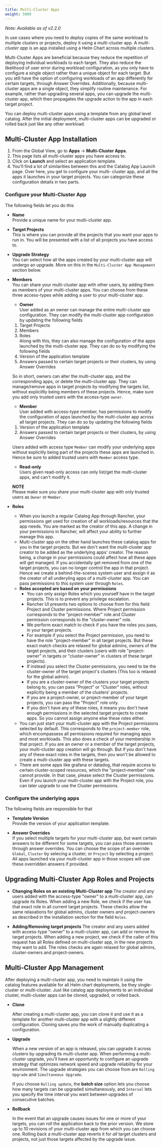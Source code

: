 ```yaml
---
title: Multi-Cluster Apps
weight: 5000
---
```

_Note: Available as of v2.2.0_

In use cases where you need to deploy copies of the same workload to multiple clusters or projects, deploy it using a multi-cluster app. A _multi-cluster app_ is an app installed using a Helm Chart across multiple clusters. 

Multi-Cluster Apps are beneficial because they reduce the repetition of deploying individual workloads to each target. They also reduce the likelihood of user error during workload configuration, as you only have to configure a single object rather than a unique object for each target. But you still have the option of configuring workloads of an app differently for certain targets, through Answer Overrides. Additionally, because multi-cluster apps are a single object, they simplify routine maintenance. For example, rather than upgrading several apps, you can upgrade the multi-cluster app, which then propagates the upgrade action to the app in each target project.

You can deploy multi-cluster apps using a template from any global level catalog. After the initial deployment, multi-cluster apps can be upgraded or rolled back just like any other workload.


## Multi-Cluster App Installation

1. From the Global View, go to **Apps** -> **Multi-Cluster Apps**. 
2. This page lists all multi-cluster apps you have access to. 
3. Click on **Launch** and select an application template.
4. You'll find a lot of similarities between this and the Catalog App Launch page. Over here, you get to configure your multi- cluster app, and all the apps it launches in your target projects. 
You can categorize these configuration details in two parts.

### Configure your Multi-Cluster App
The following fields let you do this

- **Name**  
Provide a unique name for your multi-cluster app.

- **Target Projects**  
This is where you can provide all the projects that you want your apps to run in. You will be presented with a list of all projects you have access to.

- **Upgrade Strategy**  
You can select how all the apps created by your multi-cluster app will undergo an upgrade. More on this in the `Multi-Cluster App Management` section below.

- **Members**  
You can share your multi-cluster app with other users, by adding them as members of your multi-cluster apps.
You can choose from these three access-types while adding a user to your multi-cluster app.

	- **Owner**  
	 User added as an owner can manage the entire multi-cluster app configuration. They can modify the multi-cluster app configuration by updating the following fields  
	 1. Target Projects  
	 2. Members  
	 3. Roles   
	 Along with this, they can also manage the configuration of the apps launched by the multi-cluster app. They can do so by modifying the following fields  
	 1. Version of the application template  
	 2. Answers passed to certain target projects or their clusters, by using Answer Overrides 
	 
	 So in short, owners can alter the multi-cluster app, and the corresponding apps, or delete the multi-cluster app. They can  manage/remove apps in target projects by modifying the targets list, without expliciltly being members of these projects. Hence, make sure you add only trusted users with the access-type `owner`.
	  
	- **Member**  
	 User added with access-type member, has permissions to modify the configuration of apps launched by the multi-cluster app across all target projects. They can do so by updating the following fields  
	 1. Version of the application template  
	 2. Answers passed to certain target projects or their clusters, by using Answer Overrides
	 
	 Users added with access type `Member` can modify your underlying apps without explicitly being part of the projects these apps are launched in. Hence be sure to added trusted users with `Member` access type.

	- **Read-only**  
	 Users given read-only access can only list/get the multi-cluster apps, and can't modify it. 

	**NOTE**  
Please make sure you share your multi-cluster app with only trusted users as `Owner` or `Member`.

- **Roles**  
	- When you launch a regular Catalog App through Rancher, your permissions get used for creation of all workloads/resources that the app needs. You are marked as the creator of this app. A change in your permissions in Rancher, will affect your ability to further manage this app. 
	- Multi-cluster app on the other hand launches these catalog apps for you in the target projects. But we don't want the multi-cluster app creator to be added as the underlying apps' creator. The reason being, a change in your permissions could affect how all these apps will get managed. If you accidentally get removed from one of the target projects, you can no longer control the app in that project. 
	Hence we create a behind-the-scenes system user and assign it as the creator of all underyling apps of a multi-cluster app.
	You can pass permissions to this system user through `Roles`.
	- **Roles accepted are based on your permissions**
		- You can only assign Roles which you yourself have in the target projects. This is to prevent any privilege escalation.
		- Rancher UI presents two options to choose from for this field: Project and Cluster permissions. Where Project permission corresponds to the "project-member" role and Cluster permission corresponds to the "cluster-owner" role.
		- We perform exact match to check if you have the roles you pass, in your target projects.
		- For example if you select the Project permission, you need to have the role "project-member" in all target projects. But these exact match checks are relaxed for global admins, owners of the target projects, and their clusters (users with role "project-owner" in targets or "cluster-owner" in clusters of these target projects).
		- If instead you select the Cluster permissions, you need to be the cluster-owner of the target project's clusters (This too is relaxed for the global admin).
		- If you are a cluster-owner of the clusters your target projects belong to, you can pass "Project" or "Cluster" roles, without explicitly being a member of the clusters' projects.
		- If you are a project-owner, or project-member of your target projects, you can pass the "Project" role only. 
		- If you don't have any of these roles, it means you don't have enough permissions in the selected target projects to create apps. So you cannot assign anyone else these roles either.
	- You can just start your multi-cluster app with the Project permissions selected by default. This corresponds to the `project-member` role, which encompassess all permissions required for managing apps and most workloads. This also does a check of your membership in that project. If you are an owner or a member of the target projects, your multi-cluster app creation will go through. But if you don't have any of these exact roles in the targets, then you won't be allowed to create a multi-cluster app with these targets.
	- There are some apps like grafana or datadog, that require access to certain cluster-scoped resources, which the "project-member" role cannot provide. In that case, please select the Cluster permissions. Even if you launch your multi-cluster app with the Project role, you can later upgrade to use the Cluster permissions.

### Configure the underlying apps
The following fields are responsible for that

- **Template Version**  
Provide the version of your application template.

- **Answer Overrides**  
If you select multiple targets for your multi-cluster app, but want certain answers to be different for some targets, you can pass those answers through answer overrides. You can choose the scope of an override: `Global`, `Cluster` by selecing a cluster, or `Project` by selecting a project. All apps launched via your multi-cluster app in those scopes will use these overridden answers if provided.

## Upgrading Multi-Cluster App Roles and Projects  

- **Changing Roles on an existing Multi-Cluster app**
The creator and any users added with the access-type "owner" to a multi-cluster app, can upgrade its Roles. When adding a new Role, we check if the user has that exact role in all current target projects. These checks allow the same relaxations for global admins, cluster owners and project-owners as described in the installation section for the field `Roles`.

- **Adding/Removing target projects**
The creator and any users added with access-type "owner" to a multi-cluster app, can add or remove its target projects. When adding a new project, we check if the caller of this request has all Roles defined on multi-cluster app, in the new projects they want to add. The roles checks are again relaxed for global admins, cluster-owners and project-owners.


## Multi-Cluster App Management

After deploying a multi-cluster app, you need to maintain it using the catalog features available for all Helm chart deployments, be they single-cluster or multi-cluster. Just like catalog app deployments to an individual cluster, multi-cluster apps can be cloned, upgraded, or rolled back.

- **Clone**

    After creating a multi-cluster app, you can clone it and use it as a template for another multi-cluster app with a slightly different configuration. Cloning saves you the work of manually duplicating a configuration.

- **Upgrade**

    When a new version of an app is released, you can upgrade it across clusters by upgrading its multi-cluster app. When performing a multi-cluster upgrade, you'll have an opportunity to configure an upgrade strategy that optimizes network speed and upgrade reliability for your environment. The upgrade strategies you can choose from are `Rolling Upgrade` and `Simultaneous Upgrade`.

    If you choose `Rolling update`, the **batch size** option lets you choose how many targets can be upgraded simultaneously, and `Interval` lets you specify the time interval you want between upgrades of consecutive batches.

- **Rollback**

    In the event that an upgrade causes issues for one or more of your targets, you can roll the application back to the prior version. We store up to 10 revisions of your multi-cluster app from which you can choose one. Rolling back a multi-cluster app reverts it for _all_ target clusters and projects, not just those targets affected by the upgrade issue.

